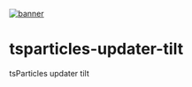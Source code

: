 [![banner](https://particles.js.org/images/banner2.png)](https://particles.js.org)

# tsparticles-updater-tilt

tsParticles updater tilt
